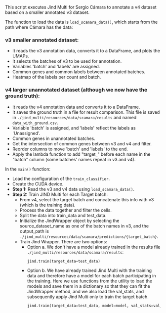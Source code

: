 This script executes Jind Multi for Sergio Cámara to annotate a v4 dataset based on a smaller annotated v3 dataset.

The function to load the data is `load_scamara_data()`, which starts from the path where Cámara has the data:

### v3 smaller annotated dataset:
- It reads the v3 annotation data, converts it to a DataFrame, and plots the UMAPs.
- It selects the batches of v3 to be used for annotation.
- Variables 'batch' and 'labels' are assigned.
- Common genes and common labels between annotated batches.
- Heatmap of the labels per count and batch.

### v4 larger unannotated dataset (although we now have the ground truth):
- It reads the v4 annotation data and converts it to a DataFrame.
- It saves the ground truth in a file for result comparison. This file is saved in `./jind_multi/resources/data/scamara/results` and named `data_with_ground.csv`.
- Variable 'batch' is assigned, and 'labels' reflect the labels as 'Unassigned'.
- Common genes in unannotated batches.
- Get the intersection of common genes between v3 and v4 and filter.
- Reorder columns to move 'batch' and 'labels' to the end.
- Apply the lambda function to add "target_" before each name in the "batch" column (some batches' names repeat in v3 and v4).

In the `main()` function:
- Load the configuration of the `train_classifier`.
- Create the CUDA device.
- **Step 1:** Read the v3 and v4 data using `load_scamara_data()`.
- **Step 2:** Train JIND Multi for each Target batch:
    - From v4, select the target batch and concatenate this info with v3 (which is the training data).
    - Process the data together and filter the cells.
    - Split the data into train_data and test_data.
    - Initialize the JindWrapper object by selecting the source_dataset_name as one of the batch names in v3, and the output_path is `./jind_multi/resources/data/scamara/predictions/{target_batch}`.
    - Train Jind Wrapper. There are two options:
        - Option a. We don't have a model already trained in the results file `./jind_multi/resources/data/scamara/results`:
            ```python
            jind.train(target_data=test_data)
            ```
        - Option b. We have already trained Jind Multi with the training data and therefore have a model for each batch participating in the training. Here we use functions from the utility to load the models and save them in a dictionary so that they can fit the JindWrapper method, and we also load the val_stats, and subsequently apply Jind Multi only to train the target batch.
            ```python
            jind.train(target_data=test_data, model=model, val_stats=val_stats)
            ```
